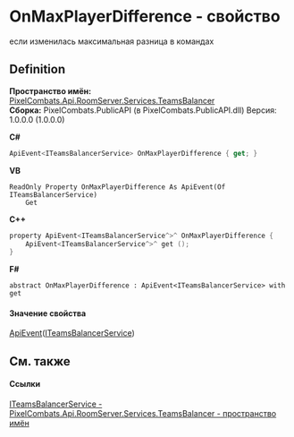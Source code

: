 # OnMaxPlayerDifference - свойство


если изменилась максимальная разница в командах



## Definition
**Пространство имён:** <a href="29225826-e846-6ef7-47e2-38181c092c4d">PixelCombats.Api.RoomServer.Services.TeamsBalancer</a>  
**Сборка:** PixelCombats.PublicAPI (в PixelCombats.PublicAPI.dll) Версия: 1.0.0.0 (1.0.0.0)

**C#**
``` C#
ApiEvent<ITeamsBalancerService> OnMaxPlayerDifference { get; }
```
**VB**
``` VB
ReadOnly Property OnMaxPlayerDifference As ApiEvent(Of ITeamsBalancerService)
	Get
```
**C++**
``` C++
property ApiEvent<ITeamsBalancerService^>^ OnMaxPlayerDifference {
	ApiEvent<ITeamsBalancerService^>^ get ();
}
```
**F#**
``` F#
abstract OnMaxPlayerDifference : ApiEvent<ITeamsBalancerService> with get
```



#### Значение свойства
<a href="09cd41c4-e05d-d749-d641-73ffdf39afc5">ApiEvent</a>(<a href="a8474e98-9d12-f674-104f-94d126e19ea5">ITeamsBalancerService</a>)

## См. также


#### Ссылки
<a href="a8474e98-9d12-f674-104f-94d126e19ea5">ITeamsBalancerService - </a>  
<a href="29225826-e846-6ef7-47e2-38181c092c4d">PixelCombats.Api.RoomServer.Services.TeamsBalancer - пространство имён</a>  
